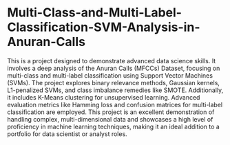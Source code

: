 # Multi-Class-and-Multi-Label-Classification-SVM-Analysis-in-Anuran-Calls
This is a project designed to demonstrate advanced data science skills. It involves a deep analysis of the Anuran Calls (MFCCs) Dataset, focusing on multi-class and multi-label classification using Support Vector Machines (SVMs). The project explores binary relevance methods, Gaussian kernels, L1-penalized SVMs, and class imbalance remedies like SMOTE. Additionally, it includes K-Means clustering for unsupervised learning. Advanced evaluation metrics like Hamming loss and confusion matrices for multi-label classification are employed. This project is an excellent demonstration of handling complex, multi-dimensional data and showcases a high level of proficiency in machine learning techniques, making it an ideal addition to a portfolio for data scientist or analyst roles.
